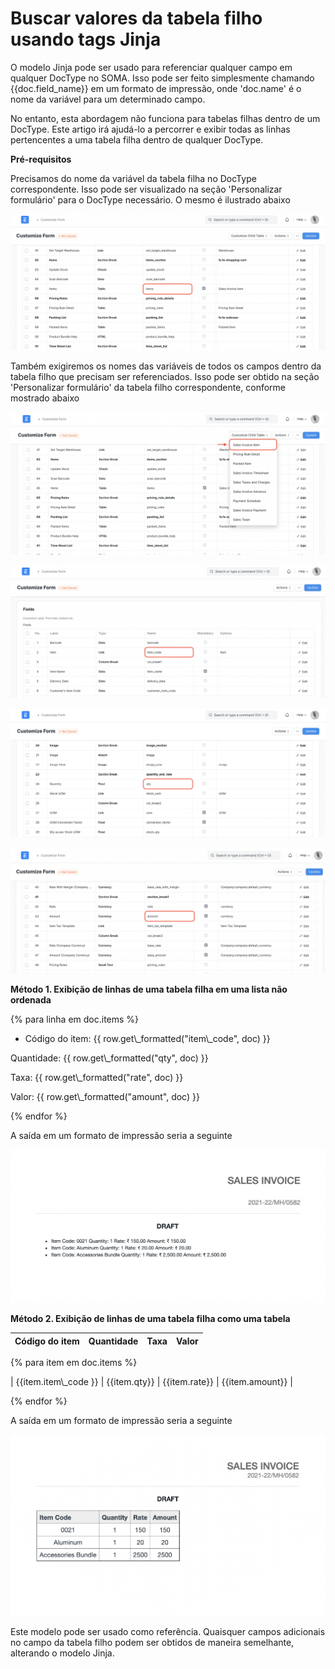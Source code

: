 # Buscar valores da tabela filho usando tags Jinja


O modelo Jinja pode ser usado para referenciar qualquer campo em qualquer DocType no SOMA. Isso pode ser feito simplesmente chamando {{doc.field\_name}} em um formato de impressão, onde 'doc.name' é o nome da variável para um determinado campo.


No entanto, esta abordagem não funciona para tabelas filhas dentro de um DocType. Este artigo irá ajudá-lo a percorrer e exibir todas as linhas pertencentes a uma tabela filha dentro de qualquer DocType.


**Pré-requisitos**


Precisamos do nome da variável da tabela filha no DocType correspondente. Isso pode ser visualizado na seção 'Personalizar formulário' para o DocType necessário. O mesmo é ilustrado abaixo


![](/files/f7Xxz1S.png)


Também exigiremos os nomes das variáveis ​​de todos os campos dentro da tabela filho que precisam ser referenciados. Isso pode ser obtido na seção 'Personalizar formulário' da tabela filho correspondente, conforme mostrado abaixo


![](/files/tzloEh2.png)


![](/files/wPB82f0.png)


![](/files/AV0308f.png)


![](/files/CW0oEUo.png)


**Método 1. Exibição de linhas de uma tabela filha em uma lista não ordenada**




{% para linha em doc.items %}

* Código do item: {{ row.get\\_formatted("item\\_code", doc) }}

Quantidade: {{ row.get\\_formatted("qty", doc) }}

Taxa: {{ row.get\\_formatted("rate", doc) }}

Valor: {{ row.get\\_formatted("amount", doc) }}


{% endfor %}



A saída em um formato de impressão seria a seguinte


![](/files/lgLjE7u.png)


**Método 2. Exibição de linhas de uma tabela filha como uma tabela**




| Código do item | Quantidade | Taxa | Valor |
| --- | --- | --- | --- |
  


{% para item em doc.items %}

| {{item.item\\_code }} | {{item.qty}} | {{item.rate}} | {{item.amount}} |


{% endfor %}



A saída em um formato de impressão seria a seguinte


![](/files/GS00WlC.png)


Este modelo pode ser usado como referência. Quaisquer campos adicionais no campo da tabela filho podem ser obtidos de maneira semelhante, alterando o modelo Jinja.

